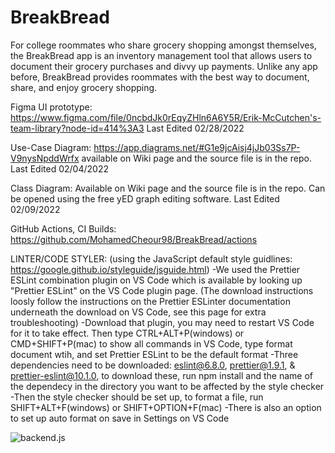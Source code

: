 # BreakBread
For college roommates who share grocery shopping amongst themselves, the BreakBread app is an inventory management tool that allows users to document their grocery purchases and divvy up payments. 
Unlike any app before, BreakBread provides roommates with the best way to document, share, and enjoy grocery shopping.

Figma UI prototype:
https://www.figma.com/file/0ncbdJk0rEqyZHln6A6Y5R/Erik-McCutchen's-team-library?node-id=414%3A3
Last Edited 02/28/2022

Use-Case Diagram:
https://app.diagrams.net/#G1e9jcAisj4jJb03Ss7P-V9nysNpddWrfx available on Wiki page and the source file is in the repo.
Last Edited 02/04/2022

Class Diagram:
Available on Wiki page and the source file is in the repo. Can be opened using the free yED graph editing software.
Last Edited 02/09/2022

GitHub Actions, CI Builds:
https://github.com/MohamedCheour98/BreakBread/actions

LINTER/CODE STYLER:
(using the JavaScript default style guidlines: https://google.github.io/styleguide/jsguide.html)
-We used the Prettier ESLint combination plugin on VS Code which is available by looking up "Prettier ESLint" on the VS Code plugin page.
(The download instructions loosly follow the instructions on the Prettier ESLinter documentation underneath the download on VS Code, see this page for extra troubleshooting)
-Download that plugin, you may need to restart VS Code for it to take effect. Then type CTRL+ALT+P(windows) or CMD+SHIFT+P(mac) to show all commands in VS Code, type format document wtih, and set Prettier ESLint to be the default format
-Three dependencies need to be downloaded: eslint@6.8.0, prettier@1.9.1, & prettier-eslint@10.1.0, to download these, run npm install and the name of the dependecy in the directory you want to be affected by the style checker
-Then the style checker should be set up, to format a file, run SHIFT+ALT+F(windows) or SHIFT+OPTION+F(mac)
-There is also an option to set up auto format on save in Settings on VS Code

![backend.js](https://github.com/MohamedCheour98/BreakBread/actions/workflows/backend.js.yml/badge.svg)
